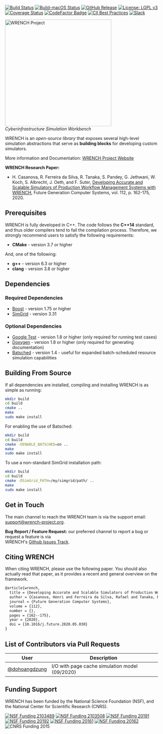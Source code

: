[![Build Status][build-badge]][build-link]
[![Build-macOS Status][build-macos-badge]][build-macos-link]
[![GitHub Release][release-badge]][release-link]
[![License: LGPL v3][license-badge]](LICENSE.md)
[![Coverage Status][codecov-badge]][codecov-link]
[![CodeFactor Badge][codefactor-badge]][codefactor-link]
[![CII Best Practices][cii-badge]][cii-link]
[![Slack][slack-badge]][slack-link]

<a href="https://wrench-project.org" target="_blank"><img src="https://wrench-project.org/images/logo-horizontal.png" width="350" alt="WRENCH Project" /></a>
<br/>_Cyberinfrastructure Simulation Workbench_

WRENCH is an _open-source library_ that exposes several high-level simulation 
abstractions that serve as **building blocks** for developing custom simulators.

More information and Documentation: [WRENCH Project Website](http://wrench-project.org)

**WRENCH Research Paper:**
- H. Casanova, R. Ferreira da Silva, R. Tanaka, S. Pandey, G. Jethwani, W. Koch, S.
  Albrecht, J. Oeth, and F. Suter, [Developing Accurate and Scalable Simulators of
  Production Workflow Management Systems with 
  WRENCH](https://rafaelsilva.com/files/publications/casanova2020fgcs.pdf), 
  Future Generation Computer Systems, vol. 112, p. 162-175, 2020. 

## Prerequisites

WRENCH is fully developed in C++. The code follows the **C++14** standard, and thus 
older compilers tend to fail the compilation process. Therefore, we strongly 
recommend users to satisfy the following requirements:

- **CMake** - version 3.7 or higher
  
And, one of the following:
- **g++** - version 6.3 or higher
- **clang** - version 3.8 or higher

## Dependencies

### Required Dependencies 

- [Boost](https://www.boost.org) - version 1.75 or higher
- [SimGrid](https://framagit.org/simgrid/simgrid/-/releases) - version 3.31

### Optional Dependencies

- [Google Test](https://github.com/google/googletest) - version 1.8 or higher (only required for running test cases)
- [Doxygen](http://www.doxygen.org) - version 1.8 or higher (only required for generating documentation)
- [Batsched](https://gitlab.inria.fr/batsim/batsched) - version 1.4 - useful for expanded batch-scheduled resource simulation capabilities

## Building From Source

If all dependencies are installed, compiling and installing WRENCH is as simple as running:

```bash
mkdir build
cd build
cmake ..
make
sudo make install
```

For enabling the use of Batsched:
```bash
mkdir build
cd build
cmake -DENABLE_BATSCHED=on ..
make
sudo make install
```

To use a non-standard SimGrid installation path:
```bash
mkdir build
cd build
cmake -DSimGrid_PATH=/my/simgrid/path/ ..
make
sudo make install 
```

## Get in Touch

The main channel to reach the WRENCH team is via the support email: 
[support@wrench-project.org](mailto:support@wrench-project.org).

**Bug Report / Feature Request:** our preferred channel to report a bug or request a feature is via  
WRENCH's [Github Issues Track](https://github.com/wrench-project/wrench/issues).

## Citing WRENCH

When citing WRENCH, please use the following paper. You should also actually read that paper, as 
it provides a recent and general overview on the framework.

```latex
@article{wrench,
  title = {Developing Accurate and Scalable Simulators of Production Workflow Management Systems with WRENCH},
  author = {Casanova, Henri and Ferreira da Silva, Rafael and Tanaka, Ryan and Pandey, Suraj and Jethwani, Gautam and Koch, William and Albrecht, Spencer and Oeth, James and Suter, Fr\'{e}d\'{e}ric},
  journal = {Future Generation Computer Systems},
  volume = {112},
  number = {},
  pages = {162--175},
  year = {2020},
  doi = {10.1016/j.future.2020.05.030}
}
```

## List of Contributors via Pull Requests

| User | Description | 
| --- | --- |
| [@dohoangdzung](https://github.com/dohoangdzung) | I/O with page cache simulation model (09/2020) |

## Funding Support

WRENCH has been funded by the National Science Foundation (NSF), and the National Center for Scientific Research (CNRS).

[![NSF Funding 2103489][nsf-2103489-badge]][nsf-2103489-link]
[![NSF Funding 2103508][nsf-2103508-badge]][nsf-2103508-link]
[![NSF Funding 20191][nsf-20191-badge]][nsf-20191-link]
[![NSF Funding 20192][nsf-20192-badge]][nsf-20192-link]
[![NSF Funding 20161][nsf-20161-badge]][nsf-20161-link]
[![NSF Funding 20162][nsf-20162-badge]][nsf-20162-link]
![CNRS Funding 2015][cnrs-2015-badge]

[build-badge]:              https://github.com/wrench-project/wrench/actions/workflows/build.yml/badge.svg
[build-link]:               https://github.com/wrench-project/wrench/actions/workflows/build.yml
[build-macos-badge]:        https://github.com/wrench-project/wrench/actions/workflows/build-macos.yml/badge.svg
[build-macos-link]:         https://github.com/wrench-project/wrench/actions/workflows/build-macos.yml
[license-badge]:            https://img.shields.io/badge/License-LGPL%20v3-blue.svg
[codecov-badge]:            https://codecov.io/gh/wrench-project/wrench/branch/master/graph/badge.svg
[codecov-link]:             https://codecov.io/gh/wrench-project/wrench
[coveralls-badge]:          https://coveralls.io/repos/github/wrench-project/wrench/badge.svg?branch=master
[coveralls-link]:           https://coveralls.io/github/wrench-project/wrench?branch=master
[release-badge]:            https://img.shields.io/github/release/wrench-project/wrench/all.svg
[release-link]:             https://github.com/wrench-project/wrench/releases
[codefactor-badge]:         https://www.codefactor.io/repository/github/wrench-project/wrench/badge/master
[codefactor-link]:          https://www.codefactor.io/repository/github/wrench-project/wrench/overview/master
[cii-badge]:                https://bestpractices.coreinfrastructure.org/projects/2357/badge
[cii-link]:                 https://bestpractices.coreinfrastructure.org/projects/2357
[slack-badge]:              https://img.shields.io/badge/slack-%40wrench--project-yellow?logo=slack
[slack-link]:               https://join.slack.com/t/wrench-project/shared_invite/zt-g88hfxj7-pcuxOBMS7jSBkq1EhAn2~Q
[nsf-2103489-badge]:        https://img.shields.io/badge/NSF-2103489-blue
[nsf-2103489-link]:         https://nsf.gov/awardsearch/showAward?AWD_ID=2103489
[nsf-2103508-badge]:        https://img.shields.io/badge/NSF-2103508-blue
[nsf-2103508-link]:         https://nsf.gov/awardsearch/showAward?AWD_ID=2103508
[nsf-20191-badge]:          https://img.shields.io/badge/NSF-1923539-blue
[nsf-20191-link]:           https://nsf.gov/awardsearch/showAward?AWD_ID=1923539
[nsf-20192-badge]:          https://img.shields.io/badge/NSF-1923621-blue
[nsf-20192-link]:           https://nsf.gov/awardsearch/showAward?AWD_ID=1923621
[nsf-20161-badge]:          https://img.shields.io/badge/NSF-1642369-blue
[nsf-20161-link]:           https://nsf.gov/awardsearch/showAward?AWD_ID=1642369
[nsf-20162-badge]:          https://img.shields.io/badge/NSF-1642335-blue
[nsf-20162-link]:           https://nsf.gov/awardsearch/showAward?AWD_ID=1642335
[cnrs-2015-badge]:          https://img.shields.io/badge/CNRS-PICS07239-blue

